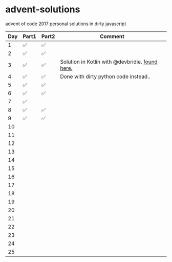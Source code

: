 # advent-solutions
advent of code 2017 personal solutions in dirty javascript

|Day|Part1|Part2|Comment|
|---|---|---|---|
|1|✅|✅||
|2|✅|✅||
|3|✅|✅|Solution in Kotlin with @devbridie. [found here.](https://github.com/devbridie/adventofkotlin/commit/ae27d4616d066f2d386c48a40380f146991eb561#diff-b67cda6d91b35794f69a424bda743c3b)|
|4|✅|✅|Done with dirty python code instead..|
|5|✅|✅||
|6|✅|✅||
|7|✅|||
|8|✅|✅||
|9|✅|✅||
|10||||
|11||||
|12||||
|13||||
|14||||
|15||||
|16||||
|17||||
|18||||
|19||||
|20||||
|21||||
|22||||
|23||||
|24||||
|25||||
